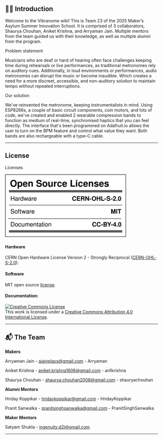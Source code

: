 ## 🙋‍♂️ Introduction

Welcome to the Vibranome wiki! This is Team 23 of the 2025 Maker’s Asylum Summer Innovation School. It is comprised of 3 collaborators, Shaurya Chouhan, Aniket Krishna, and Arryaman Jain. Multiple mentors from the team guided us with their knowledge, as well as multiple alumni from the program.

Problem statement

Musicians who are deaf or hard of hearing often face challenges keeping time during rehearsals or live performances, as traditional metronomes rely on auditory cues. Additionally, in loud environments or performances, audio metronomes can disrupt the music or become inaudible. Which creates a need for a more discreet, accessible, and non-auditory solution to maintain tempo without repeated interruptions.

Our solution

We've reinvented the metronome, keeping instrumentalists in mind. Using ESP8266s, a couple of basic circuit components, coin motors, and lots of code, we've created and enabled 2 wearable compression bands to function as medium of real-time, synchronised haptics that you can feel directly. The interface that's been programmed on Adafruit.io allows the user to turn on the BPM feature and control what value they want. Both bands are also rechargeable with a type-C cable.

---

## License

Licenses

<a href="LICENSE.md"><img src="Media\Images\Licenses_facts.svg" width="400" alt="Open Source Licenses Facts"/></a>

#### Hardware
CERN Open Hardware License Version 2 - Strongly Reciprocal ([CERN-OHL-S-2.0](https://spdx.org/licenses/CERN-OHL-S-2.0.html)).

#### Software
MIT open source [license](http://opensource.org/licenses/MIT).

#### Documentation:
<a rel="license" href="http://creativecommons.org/licenses/by/4.0/"><img alt="Creative Commons License" style="border-width:0" src="https://i.creativecommons.org/l/by/4.0/88x31.png" /></a><br />This work is licensed under a <a rel="license" href="http://creativecommons.org/licenses/by/4.0/">Creative Commons Attribution 4.0 International License</a>.

---

## 📬 The Team

**Makers**

   Arryaman Jain - ajainplays@gmail.com - Arryaman
   
   Aniket Krishna - aniket.krishna1606@gmail.com - an1krishna
   
   Shaurya Chouhan - shaurya.chouhan2008@gmail.com - shauryachouhan

**Alumni Mentors**

   Hriday Koppikar - hridaykoppikar@gmail.com - HridayKoppikar
   
   Pranit Sanwalka - pranitsinghsanwalka@gmail.com - PranitSinghSanwalka

**Maker Mentors**

   Satyam Shukla - ingenuity.d2i@gmail.com
  
---
